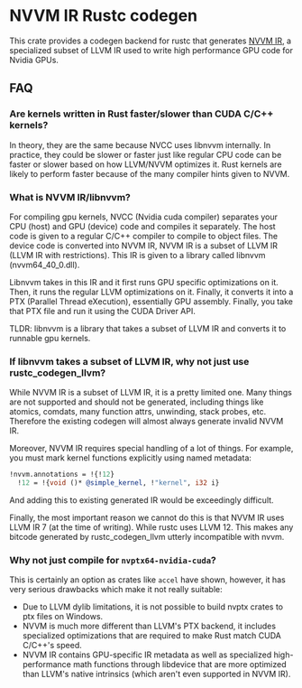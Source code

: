 # NVVM IR Rustc codegen

This crate provides a codegen backend for rustc that generates [NVVM IR](https://docs.nvidia.com/cuda/nvvm-ir-spec/index.html), a specialized subset of LLVM IR
used to write high performance GPU code for Nvidia GPUs.

## FAQ

### Are kernels written in Rust faster/slower than CUDA C/C++ kernels?

In theory, they are the same because NVCC uses libnvvm internally. In practice, they could 
be slower or faster just like regular CPU code can be faster or slower based on how LLVM/NVVM optimizes it.
Rust kernels are likely to perform faster because of the many compiler hints given to NVVM.

### What is NVVM IR/libnvvm?

For compiling gpu kernels, NVCC (Nvidia cuda compiler) separates your CPU (host) and GPU (device)
code and compiles it separately. The host code is given to a regular C/C++ compiler to compile to 
object files. The device code is converted into NVVM IR, NVVM IR is a subset of LLVM IR (LLVM IR with restrictions).
This IR is given to a library called libnvvm (nvvm64_40_0.dll).

Libnvvm takes in this IR and it first runs GPU specific optimizations on it. Then, it runs the regular
LLVM optimizations on it. Finally, it converts it into a PTX (Parallel Thread eXecution), essentially GPU
assembly. Finally, you take that PTX file and run it using the CUDA Driver API.

TLDR: libnvvm is a library that takes a subset of LLVM IR and converts it to runnable gpu kernels.

### If libnvvm takes a subset of LLVM IR, why not just use rustc_codegen_llvm?

While NVVM IR is a subset of LLVM IR, it is a pretty limited one. Many things are not supported 
and should not be generated, including things like atomics, comdats, many function attrs, unwinding,
stack probes, etc. Therefore the existing codegen will almost always generate invalid NVVM IR.

Moreover, NVVM IR requires special handling of a lot of things. For example, you must mark 
kernel functions explicitly using named metadata:

```llvm
!nvvm.annotations = !{!12}
  !12 = !{void ()* @simple_kernel, !"kernel", i32 i}
```

And adding this to existing generated IR would be exceedingly difficult.

Finally, the most important reason we cannot do this is that NVVM IR uses LLVM IR 7 (at the time of writing).
While rustc uses LLVM 12. This makes any bitcode generated by rustc_codegen_llvm utterly incompatible with nvvm.

### Why not just compile for `nvptx64-nvidia-cuda`?

This is certainly an option as crates like `accel` have shown, however, it has very serious drawbacks which make it not really suitable:

- Due to LLVM dylib limitations, it is not possible to build nvptx crates to ptx files on Windows.
- NVVM is much more different than LLVM's PTX backend, it includes specialized optimizations that
are required to make Rust match CUDA C/C++'s speed.
- NVVM IR contains GPU-specific IR metadata as well as specialized high-performance math functions through libdevice
that are more optimized than LLVM's native intrinsics (which aren't even supported in NVVM IR).
